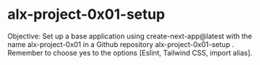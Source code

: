 # alx-project-0x01-setup
Objective: Set up a base application using create-next-app@latest with the name alx-project-0x01 in a Github repository alx-project-0x01-setup . Remember to choose yes to the options [Eslint, Tailwind CSS, import alias]. 
